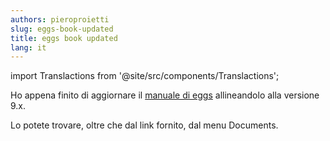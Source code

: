 ```yaml
---
authors: pieroproietti
slug: eggs-book-updated
title: eggs book updated
lang: it
---
```

import Translactions from '@site/src/components/Translactions';

<Translactions />

Ho appena finito di aggiornare il [manuale di eggs](https://penguins-eggs.net/docs/tutorial-eggs/italiano) allineandolo alla versione 9.x.

Lo potete trovare, oltre che dal link fornito, dal menu Documents.





